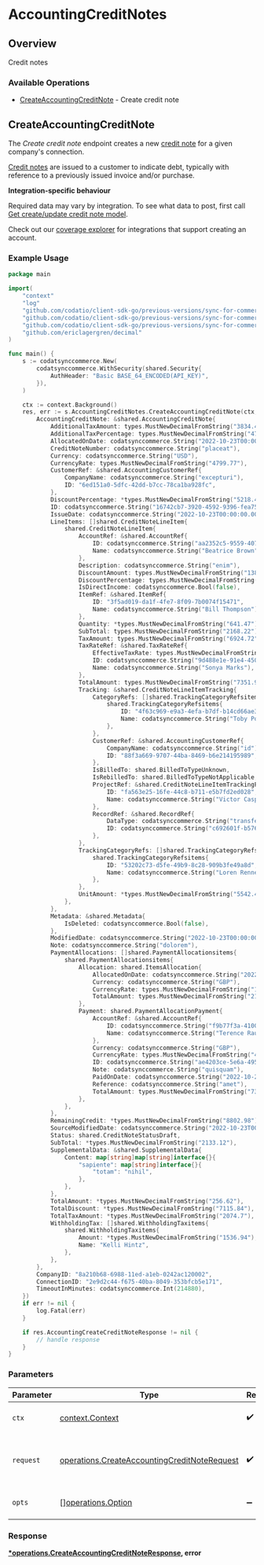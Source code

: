 # AccountingCreditNotes

## Overview

Credit notes

### Available Operations

* [CreateAccountingCreditNote](#createaccountingcreditnote) - Create credit note

## CreateAccountingCreditNote

The *Create credit note* endpoint creates a new [credit note](https://docs.codat.io/accounting-api#/schemas/CreditNote) for a given company's connection.

[Credit notes](https://docs.codat.io/accounting-api#/schemas/CreditNote) are issued to a customer to indicate debt, typically with reference to a previously issued invoice and/or purchase.

**Integration-specific behaviour**

Required data may vary by integration. To see what data to post, first call [Get create/update credit note model](https://docs.codat.io/accounting-api#/operations/get-create-update-creditNotes-model).

Check out our [coverage explorer](https://knowledge.codat.io/supported-features/accounting?view=tab-by-data-type&dataType=creditNotes) for integrations that support creating an account.


### Example Usage

```go
package main

import(
	"context"
	"log"
	"github.com/codatio/client-sdk-go/previous-versions/sync-for-commerce-version-1"
	"github.com/codatio/client-sdk-go/previous-versions/sync-for-commerce-version-1/pkg/models/shared"
	"github.com/codatio/client-sdk-go/previous-versions/sync-for-commerce-version-1/pkg/models/operations"
	"github.com/ericlagergren/decimal"
)

func main() {
    s := codatsynccommerce.New(
        codatsynccommerce.WithSecurity(shared.Security{
            AuthHeader: "Basic BASE_64_ENCODED(API_KEY)",
        }),
    )

    ctx := context.Background()
    res, err := s.AccountingCreditNotes.CreateAccountingCreditNote(ctx, operations.CreateAccountingCreditNoteRequest{
        AccountingCreditNote: &shared.AccountingCreditNote{
            AdditionalTaxAmount: types.MustNewDecimalFromString("3834.41"),
            AdditionalTaxPercentage: types.MustNewDecimalFromString("4776.65"),
            AllocatedOnDate: codatsynccommerce.String("2022-10-23T00:00:00.000Z"),
            CreditNoteNumber: codatsynccommerce.String("placeat"),
            Currency: codatsynccommerce.String("USD"),
            CurrencyRate: types.MustNewDecimalFromString("4799.77"),
            CustomerRef: &shared.AccountingCustomerRef{
                CompanyName: codatsynccommerce.String("excepturi"),
                ID: "6ed151a0-5dfc-42dd-b7cc-78ca1ba928fc",
            },
            DiscountPercentage: *types.MustNewDecimalFromString("5218.48"),
            ID: codatsynccommerce.String("16742cb7-3920-4592-9396-fea7596eb10f"),
            IssueDate: codatsynccommerce.String("2022-10-23T00:00:00.000Z"),
            LineItems: []shared.CreditNoteLineItem{
                shared.CreditNoteLineItem{
                    AccountRef: &shared.AccountRef{
                        ID: codatsynccommerce.String("aa2352c5-9559-407a-bf1a-3a2fa9467739"),
                        Name: codatsynccommerce.String("Beatrice Brown"),
                    },
                    Description: codatsynccommerce.String("enim"),
                    DiscountAmount: types.MustNewDecimalFromString("1381.83"),
                    DiscountPercentage: types.MustNewDecimalFromString("7783.46"),
                    IsDirectIncome: codatsynccommerce.Bool(false),
                    ItemRef: &shared.ItemRef{
                        ID: "3f5ad019-da1f-4fe7-8f09-7b0074f15471",
                        Name: codatsynccommerce.String("Bill Thompson"),
                    },
                    Quantity: *types.MustNewDecimalFromString("641.47"),
                    SubTotal: types.MustNewDecimalFromString("2168.22"),
                    TaxAmount: types.MustNewDecimalFromString("6924.72"),
                    TaxRateRef: &shared.TaxRateRef{
                        EffectiveTaxRate: types.MustNewDecimalFromString("5651.89"),
                        ID: codatsynccommerce.String("9d488e1e-91e4-450a-92ab-d44269802d50"),
                        Name: codatsynccommerce.String("Sonya Marks"),
                    },
                    TotalAmount: types.MustNewDecimalFromString("7351.94"),
                    Tracking: &shared.CreditNoteLineItemTracking{
                        CategoryRefs: []shared.TrackingCategoryRefsitems{
                            shared.TrackingCategoryRefsitems{
                                ID: "4f63c969-e9a3-4efa-b7df-b14cd66ae395",
                                Name: codatsynccommerce.String("Toby Pouros"),
                            },
                        },
                        CustomerRef: &shared.AccountingCustomerRef{
                            CompanyName: codatsynccommerce.String("id"),
                            ID: "88f3a669-9707-44ba-8469-b6e214195989",
                        },
                        IsBilledTo: shared.BilledToTypeUnknown,
                        IsRebilledTo: shared.BilledToTypeNotApplicable,
                        ProjectRef: &shared.CreditNoteLineItemTrackingProjectReference{
                            ID: "fa563e25-16fe-44c8-b711-e5b7fd2ed028",
                            Name: codatsynccommerce.String("Victor Casper"),
                        },
                        RecordRef: &shared.RecordRef{
                            DataType: codatsynccommerce.String("transfer"),
                            ID: codatsynccommerce.String("c692601f-b576-4b0d-9f0d-30c5fbb25870"),
                        },
                    },
                    TrackingCategoryRefs: []shared.TrackingCategoryRefsitems{
                        shared.TrackingCategoryRefsitems{
                            ID: "53202c73-d5fe-49b9-8c28-909b3fe49a8d",
                            Name: codatsynccommerce.String("Loren Renner"),
                        },
                    },
                    UnitAmount: *types.MustNewDecimalFromString("5542.42"),
                },
            },
            Metadata: &shared.Metadata{
                IsDeleted: codatsynccommerce.Bool(false),
            },
            ModifiedDate: codatsynccommerce.String("2022-10-23T00:00:00.000Z"),
            Note: codatsynccommerce.String("dolorem"),
            PaymentAllocations: []shared.PaymentAllocationsitems{
                shared.PaymentAllocationsitems{
                    Allocation: shared.ItemsAllocation{
                        AllocatedOnDate: codatsynccommerce.String("2022-10-23T00:00:00.000Z"),
                        Currency: codatsynccommerce.String("GBP"),
                        CurrencyRate: types.MustNewDecimalFromString("1861.93"),
                        TotalAmount: types.MustNewDecimalFromString("2187.49"),
                    },
                    Payment: shared.PaymentAllocationPayment{
                        AccountRef: &shared.AccountRef{
                            ID: codatsynccommerce.String("f9b77f3a-4100-4674-abf6-9280d1ba77a8"),
                            Name: codatsynccommerce.String("Terence Rau"),
                        },
                        Currency: codatsynccommerce.String("GBP"),
                        CurrencyRate: types.MustNewDecimalFromString("4560.15"),
                        ID: codatsynccommerce.String("ae4203ce-5e6a-495d-8a0d-446ce2af7a73"),
                        Note: codatsynccommerce.String("quisquam"),
                        PaidOnDate: codatsynccommerce.String("2022-10-23T00:00:00.000Z"),
                        Reference: codatsynccommerce.String("amet"),
                        TotalAmount: types.MustNewDecimalFromString("7308.56"),
                    },
                },
            },
            RemainingCredit: *types.MustNewDecimalFromString("8802.98"),
            SourceModifiedDate: codatsynccommerce.String("2022-10-23T00:00:00.000Z"),
            Status: shared.CreditNoteStatusDraft,
            SubTotal: *types.MustNewDecimalFromString("2133.12"),
            SupplementalData: &shared.SupplementalData{
                Content: map[string]map[string]interface{}{
                    "sapiente": map[string]interface{}{
                        "totam": "nihil",
                    },
                },
            },
            TotalAmount: *types.MustNewDecimalFromString("256.62"),
            TotalDiscount: *types.MustNewDecimalFromString("7115.84"),
            TotalTaxAmount: *types.MustNewDecimalFromString("2074.7"),
            WithholdingTax: []shared.WithholdingTaxitems{
                shared.WithholdingTaxitems{
                    Amount: *types.MustNewDecimalFromString("1536.94"),
                    Name: "Kelli Hintz",
                },
            },
        },
        CompanyID: "8a210b68-6988-11ed-a1eb-0242ac120002",
        ConnectionID: "2e9d2c44-f675-40ba-8049-353bfcb5e171",
        TimeoutInMinutes: codatsynccommerce.Int(214880),
    })
    if err != nil {
        log.Fatal(err)
    }

    if res.AccountingCreateCreditNoteResponse != nil {
        // handle response
    }
}
```

### Parameters

| Parameter                                                                                                    | Type                                                                                                         | Required                                                                                                     | Description                                                                                                  |
| ------------------------------------------------------------------------------------------------------------ | ------------------------------------------------------------------------------------------------------------ | ------------------------------------------------------------------------------------------------------------ | ------------------------------------------------------------------------------------------------------------ |
| `ctx`                                                                                                        | [context.Context](https://pkg.go.dev/context#Context)                                                        | :heavy_check_mark:                                                                                           | The context to use for the request.                                                                          |
| `request`                                                                                                    | [operations.CreateAccountingCreditNoteRequest](../../models/operations/createaccountingcreditnoterequest.md) | :heavy_check_mark:                                                                                           | The request object to use for the request.                                                                   |
| `opts`                                                                                                       | [][operations.Option](../../models/operations/option.md)                                                     | :heavy_minus_sign:                                                                                           | The options for this request.                                                                                |


### Response

**[*operations.CreateAccountingCreditNoteResponse](../../models/operations/createaccountingcreditnoteresponse.md), error**

